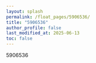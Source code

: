 ```yaml
---
layout: splash
permalink: /float_pages/5906536/
title: "5906536"
author_profile: false
last_modified_at: 2025-06-13
toc: false
---
```

 
5906536
